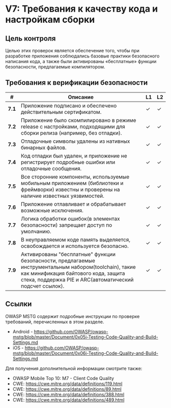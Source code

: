 # V7: Требования к качеству кода и настройкам сборки

## Цель контроля

Целью этих проверок является обеспечение того, чтобы при разработке приложения соблюдались базовые практики безопасного написания кода, а также были активированы «бесплатные» функции безопасности, предлагаемые компилятором.

## Требования к верификации безопасности

| # | Описание | L1 | L2 |
| --- | --- | --- | --- |
| **7.1** | Приложение подписано и обеспечено действительным сертификатом. | ✓ | ✓ |
| **7.2** | Приложение было скомпилировано в режиме release с настройками, подходящими для сборки релиза (например, без отладки). | ✓ | ✓ |
| **7.3** | Отладочные символы удалены из нативных бинарных файлов. | ✓ | ✓ |
| **7.4** | Код отладки был удален, и приложение не регистрирует подробные ошибки или отладочные сообщения. | ✓ | ✓ |
| **7.5** | Все сторонние компоненты, используемые мобильным приложением (библиотеки и фреймворки) известны и проверены на наличие известных уязвимостей. | ✓ | ✓ |
| **7.6** | Приложение отлавливает и обрабатывает возможные исключения.| ✓ | ✓ |
| **7.7** | Логика обработки ошибок(в элементах безопасности) запрещает доступ по умолчанию. | ✓ | ✓ |
| **7.8** | В неуправляемом коде память выделяется, освобождается и используется безопасно.  | ✓ | ✓ |
| **7.9** | Активированы "бесплатные" функции безопасности, предлагаемые инструментальным набором(toolchain), такие как минификация байтового кода, защита стека, поддержка PIE и ARC(автоматический подсчет ссылок). | ✓ | ✓ |

## Ссылки

OWASP MSTG содержит подробные инструкции по проверке требований, перечисленных в этом разделе.

- Android - https://github.com/OWASP/owasp-mstg/blob/master/Document/0x05i-Testing-Code-Quality-and-Build-Settings.md
- iOS - https://github.com/OWASP/owasp-mstg/blob/master/Document/0x06i-Testing-Code-Quality-and-Build-Settings.md

Для получения дополнительной информации смотрите также:

- OWASP Mobile Top 10:  M7 - Client Code Quality
- CWE: https://cwe.mitre.org/data/definitions/119.html
- CWE: https://cwe.mitre.org/data/definitions/89.html
- CWE: https://cwe.mitre.org/data/definitions/388.html
- CWE: https://cwe.mitre.org/data/definitions/489.html
